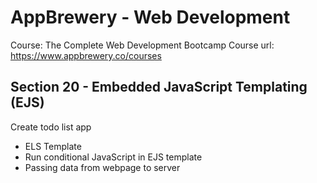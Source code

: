 # AppBrewery - Web Development

Course: The Complete Web Development Bootcamp
Course url: https://www.appbrewery.co/courses

## Section 20 - Embedded JavaScript Templating (EJS)

Create todo list app

- ELS Template
- Run conditional JavaScript in EJS template
- Passing data from webpage to server
